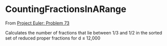 # CountingFractionsInARange

From [Project Euler: Problem 73](https://projecteuler.net/problem=73)

Calculates the number of fractions that lie between 1/3 and 1/2 in the sorted set of reduced proper fractions for d ≤ 12,000